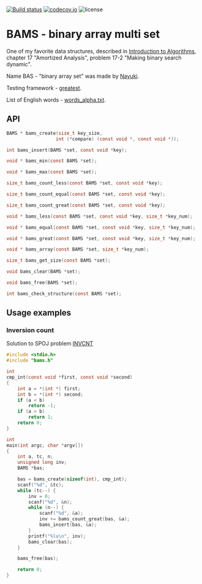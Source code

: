 [![Build status](https://ci.appveyor.com/api/projects/status/github/JulStrat/bams?svg=true)](https://ci.appveyor.com/project/JulStrat/bams)
[![codecov.io](https://codecov.io/github/JulStrat/bams/coverage.svg?branch=master)](https://codecov.io/github/JulStrat/bams?branch=master)
![license](https://img.shields.io/github/license/JulStrat/bams)

# BAMS - binary array multi set

One of my favorite data structures, 
described in [Introduction to Algorithms](https://en.wikipedia.org/wiki/Introduction_to_Algorithms), 
chapter 17 "Amortized Analysis", problem 17-2 "Making binary search dynamic".

Name BAS - "binary array set" was made by [Nayuki](https://www.nayuki.io/page/binary-array-set).

Testing framework - [greatest](https://github.com/silentbicycle/greatest).

List of English words - [words_alpha.txt](https://github.com/dwyl/english-words).

## API
``` C
BAMS * bams_create(size_t key_size,
				  int (*compare) (const void *, const void *));

int bams_insert(BAMS *set, const void *key);

void * bams_min(const BAMS *set);

void * bams_max(const BAMS *set);

size_t bams_count_less(const BAMS *set, const void *key);

size_t bams_count_equal(const BAMS *set, const void *key);

size_t bams_count_great(const BAMS *set, const void *key);

void * bams_less(const BAMS *set, const void *key, size_t *key_num);

void * bams_equal(const BAMS *set, const void *key, size_t *key_num);

void * bams_great(const BAMS *set, const void *key, size_t *key_num);

void * bams_array(const BAMS *set, size_t *key_num);

size_t bams_get_size(const BAMS *set);

void bams_clear(BAMS *set);

void bams_free(BAMS *set);

int bams_check_structure(const BAMS *set);	
```

## Usage examples

### Inversion count
Solution to SPOJ problem [INVCNT](https://www.spoj.com/problems/INVCNT/)
``` C
#include <stdio.h>
#include "bams.h"

int
cmp_int(const void *first, const void *second)
{
    int a = *(int *) first;
    int b = *(int *) second;
    if (a < b)
        return -1;
    if (a > b)
        return 1;
    return 0;
}

int
main(int argc, char *argv[])
{
    int a, tc, n;
    unsigned long inv;
    BAMS *bas;

    bas = bams_create(sizeof(int), cmp_int);
    scanf("%d", &tc);
    while (tc--) {
        inv = 0;
        scanf("%d", &n);
        while (n--) {
            scanf("%d", &a);
            inv += bams_count_great(bas, &a);
            bams_insert(bas, &a);
        }
        printf("%lu\n", inv);
        bams_clear(bas);
    }

    bams_free(bas);

    return 0;
}
```